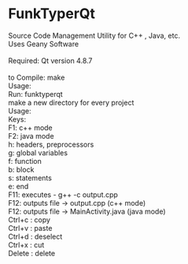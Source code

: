 # FunkTyperQt
Source Code Management Utility for C++ , Java, etc. <br>
Uses Geany Software<br>
<br>
Required: Qt version 4.8.7<br>
<br>
to Compile: make
<br>
Usage:<br>
Run: funktyperqt<br>
make a new directory for every project
<br>
Usage:<br>
Keys:<br>
F1: c++ mode<br>
F2: java mode<br>
h: headers, preprocessors<br>
g: global variables<br>
f: function<br>
b: block<br>
s: statements<br>
e: end<br>
F11: executes - g++ -c output.cpp <br>
F12: outputs file -> output.cpp (c++ mode) <br>
F12: outputs file -> MainActivity.java (java mode) <br>
Ctrl+c : copy<br>
Ctrl+v : paste<br>
Ctrl+d : deselect<br>
Ctrl+x : cut<br>
Delete : delete<br>
